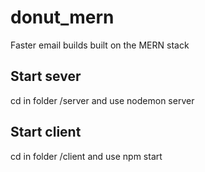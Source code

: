 # donut_mern

Faster email builds built on the MERN stack

## Start sever

cd in folder /server and use nodemon server

## Start client

cd in folder /client and use npm start
